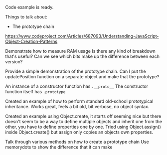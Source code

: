 Code example is ready.

Things to talk about:

- The prototype chain

https://www.codeproject.com/Articles/687093/Understanding-JavaScript-Object-Creation-Patterns



Demonstrate how to measure RAM usage
  Is there any kind of breakdown that's useful?
  Can we see which bits make up the difference between each version?
  
Provide a simple demonstration of the prototype chain.
  Can I put the updatePosition function on a separate object and make that the prototype?


An instance of a constructor function has `.__proto__`
The constructor function itself has `.prototype`

Created an example of how to perform standard old-school prototypical inheritance.
Works great, feels a bit old, bit verbose, no object syntax.

Created an example using Object.create, it starts off seeming nice but there doesn't seem to be a way to define multiple objects and inherit one from the other, you have to define properties one by one.
Tried using Object.assign() inside Object.create() but assign only copies an objects own properties.


Talk through various methods on how to create a prototype chain
Use memorydots to show the difference that it can make
